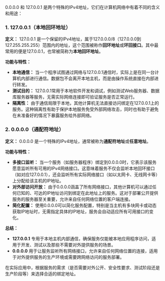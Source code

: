 0.0.0.0 和 127.0.0.1 是两个特殊的IPv4地址，它们在计算机网络中有着不同的含义和用途：

### 1. **127.0.0.1（本地回环地址）**

**定义：** 127.0.0.1 是一个保留的IPv4地址，属于127.0.0.0/8（127.0.0.0到127.255.255.255）范围内的地址，这个范围被称作**回环地址**或**环回接口**。其中最常用的便是127.0.0.1，也常被简称为**本地回环地址**。

**功能与特性：**

- **本地通信：** 当一个程序试图通过网络与127.0.0.1通信时，实际上是在同一台计算机内部进行通信。数据包不会离开本地主机，而是由操作系统直接在内部进行转发。
- **测试目的：** 127.0.0.1常用于本地软件开发和调试，例如测试Web服务器、数据库服务器等服务，无需实际网络连接即可验证服务是否正常运行。
- **隔离性：** 由于通信局限于本地，其他计算机无法直接访问绑定在127.0.0.1上的服务。这种隔离性有助于保护本地服务免受外部网络攻击，同时也有助于避免在未准备好的情况下暴露服务给外部网络。

### 2. **0.0.0.0（通配符地址）**

**定义：** 0.0.0.0 是一个特殊的IPv4地址，通常被称为**通配符地址**或**任意地址**。

**功能与特性：**

- **多接口监听：** 当一个服务（如服务器程序）绑定到0.0.0.0时，它表示该服务愿意监听所有可用的IPv4网络接口。这意味着服务不仅会监听本地回环接口（如对应127.0.0.1），还会监听所有实际网络接口（如以太网卡、无线网卡等）上分配给该主机的IP地址。
- **对外部访问开放：** 由于0.0.0.0涵盖了所有网络接口，其他计算机可以通过任何已知的、可达的IP地址访问到绑定在此地址上的服务。这对于部署公开提供服务的服务器至关重要，允许来自任何网络位置的客户端连接。
- **简化配置：** 使用0.0.0.0可以简化服务配置，特别是当主机有多块网卡或动态获取IP地址时，无需指定具体的IP地址，服务会自动适应所有可用接口的变化。

**总结：**

- **127.0.0.1** 专用于本地主机内部通信，确保服务仅能被本地应用程序访问，适用于开发、测试以及那些不需要对外提供服务的场景。
- **0.0.0.0** 用于让服务监听所有网络接口，允许来自任何网络位置的连接，适用于对外提供服务的生产环境或需要跨网络访问的服务部署。

在实际应用中，根据服务的需求（是否需要对外公开、安全性要求、测试阶段还是生产阶段等）来选择合适的绑定地址。